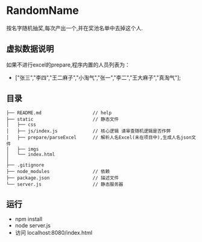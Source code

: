 # RandomName
按名字随机抽奖,每次产出一个,并在奖池名单中去掉这个人.
## 虚拟数据说明
如果不进行excel的prepare,程序内置的人员列表为：
- ["张三","李四","王二麻子","小淘气","张一","李二","王大麻子","真淘气"];
## 目录
```
├── README.md                   // help
├── static                      // 静态文件
│   ├── css
│   ├── js/index.js             // 核心逻辑 请审查随机逻辑是否作弊                     
│   ├── prepare/parseExcel      // 解析人名Excel(未在项目中),生成人名json文件
│   ├── imgs            
│   └── index.html
│   
├── .gitignore                  
├── node_modules                // 依赖
├── package.json                // 描述文件
└── server.js                   // 静态服务器
```
## 运行
- npm install 
- node server.js
- 访问 localhost:8080/index.html